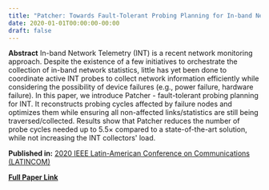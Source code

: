 ```yaml
---
title: "Patcher: Towards Fault-Tolerant Probing Planning for In-band Network Telemetry"
date: 2020-01-01T00:00:00-00:00
draft: false
---
```


**Abstract**
In-band Network Telemetry (INT) is a recent network monitoring approach. Despite the existence of a few initiatives to orchestrate the collection of in-band network statistics, little has yet been done to coordinate active INT probes to collect network information efficiently while considering the possibility of device failures (e.g., power failure, hardware failure). In this paper, we introduce Patcher - fault-tolerant probing planning for INT. It reconstructs probing cycles affected by failure nodes and optimizes them while ensuring all non-affected links/statistics are still being traversed/collected. Results show that Patcher reduces the number of probe cycles needed up to 5.5× compared to a state-of-the-art solution, while not increasing the INT collectors' load.

**Published in:** [2020 IEEE Latin-American Conference on Communications (LATINCOM)](https://ieeexplore.ieee.org/xpl/conhome/9282272/proceeding)

[**Full Paper Link**](https://ieeexplore.ieee.org/document/9330755)